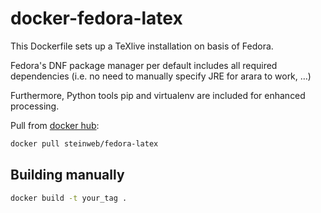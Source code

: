 # docker-fedora-latex

This Dockerfile sets up a TeXlive installation on basis of Fedora.

Fedora's DNF package manager per default includes all required dependencies (i.e. no need to manually specify JRE for arara to work, …)

Furthermore, Python tools pip and virtualenv are included for enhanced processing.

Pull from [docker hub](https://hub.docker.com/r/steinweb/fedora-latex):
```sh
docker pull steinweb/fedora-latex
```

## Building manually

```sh
docker build -t your_tag .
```
